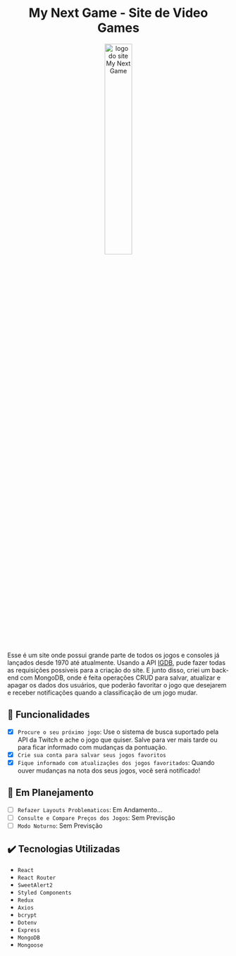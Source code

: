 <h1 align="center">My Next Game - Site de Video Games</h1>

<p align="center">
<img  width="35%" src="https://user-images.githubusercontent.com/69987890/180659584-2e8cdf69-1285-4a47-a0a3-0bae656b94e9.png" alt="logo do site My Next Game "></img>
</p>
Esse é um site onde possui grande parte de todos os jogos e consoles já lançados desde 1970 até atualmente. Usando a API <a href="https://api-docs.igdb.com/#about" target="_blank" rel="noreferrer">IGDB</a>, pude fazer todas as requisições possiveis para a criação do site. E junto disso, criei um back-end com MongoDB, onde é feita operações CRUD para salvar, atualizar e apagar os dados dos usuários, que poderão favoritar o jogo que desejarem e receber notificações quando a classificação de um jogo mudar. 

## :hammer: Funcionalidades

- [x] `Procure o seu próximo jogo`: Use o sistema de busca suportado pela API da Twitch e ache o jogo que quiser. Salve para ver mais tarde ou para ficar informado com mudanças da pontuação.
- [x] `Crie sua conta para salvar seus jogos favoritos`
- [x] `Fique informado com atualizações dos jogos favoritados`: Quando ouver mudanças na nota dos seus jogos, você será notificado!

## :pushpin: Em Planejamento

- [ ] `Refazer Layouts Problematicos`: Em Andamento...
- [ ] `Consulte e Compare Preços dos Jogos`: Sem Previsção
- [ ] `Modo Noturno`: Sem Previsção

## :heavy_check_mark: Tecnologias Utilizadas

- ``React``
- ``React Router``
- ``SweetAlert2``
- ``Styled Components``
- ``Redux``
- ``Axios``
- ``bcrypt``
- ``Dotenv``
- ``Express``
- ``MongoDB``
- ``Mongoose``
